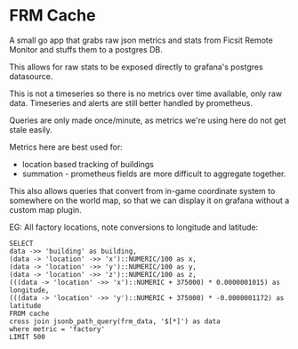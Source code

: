 # FRM Cache

A small go app that grabs raw json metrics and stats from Ficsit Remote Monitor and stuffs them to a postgres DB.

This allows for raw stats to be exposed directly to grafana's postgres datasource.

This is not a timeseries so there is no metrics over time available, only raw data. Timeseries and alerts are still better handled by prometheus.

Queries are only made once/minute, as metrics we're using here do not get stale easily.

Metrics here are best used for:
* location based tracking of buildings
* summation - prometheus fields are more difficult to aggregate together.

This also allows queries that convert from in-game coordinate system to somewhere on the world map, so that we can display it on grafana without a custom map plugin.

EG: All factory locations, note conversions to longitude and latitude:

```
SELECT
data ->> 'building' as building,
(data -> 'location' ->> 'x')::NUMERIC/100 as x,
(data -> 'location' ->> 'y')::NUMERIC/100 as y,
(data -> 'location' ->> 'z')::NUMERIC/100 as z,
(((data -> 'location' ->> 'x')::NUMERIC + 375000) * 0.0000001015) as longitude,
(((data -> 'location' ->> 'y')::NUMERIC + 375000) * -0.0000001172) as latitude
FROM cache
cross join jsonb_path_query(frm_data, '$[*]') as data
where metric = 'factory'
LIMIT 500
```
